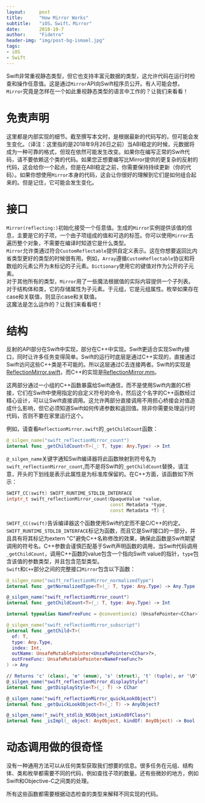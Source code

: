 ```yaml
---
layout:     post
title:      "How Mirror Works"
subtitle:   "iOS，Swift，Mirror"
date:       2018-10-7
author:     "Fidetro"
header-img: "img/post-bg-ismael.jpg"
tags:
- iOS
- Swift
---
```


Swift非常重视静态类型，但它也支持丰富元数据的类型，这允许代码在运行时检查和操作任意值。这是通过`Mirror`API向Swift程序员公开。有人可能会想，`Mirror`究竟是怎样在一个如此重视静态类型的语言中工作的？让我们来看看！  

# 免责声明  
这里都是内部实现的细节。截至撰写本文时，是根据最新的代码写的，但可能会发生变化。（译注：这里指的是2018年9月26日之前）当ABI稳定的时候，元数据将成为一种可靠的格式，但现在依然可能发生改变。如果你在编写正常的Swift代码，请不要依赖这个类的代码。如果您正想要编写比Mirror提供的更复杂的反射的代码，这会给你一个起点，但是在ABI稳定之前，你需要保持持续更新（你的代码）。如果你想使用`Mirror`本身的代码，这会让你很好的理解到它们是如何组合起来的。但是记住，它可能会发生变化。  

# 接口  
`Mirror(reflecting:)`初始化接受一个任意值。生成的`Mirror`实例提供该值的信息，主要是它的子项，一个由子项组成的值和可选的标签。你可以使用`Mirror`去遍历整个对象，不需要在编译时知道它是什么类型。  
`Mirror`允许类通过符合`CustomReflectable`提供自定义表示。这在你想要返回比内省类型更好的类型的时候很有用。例如，`Array`遵循`CustomReflectable`协议和将数组的元素公开为未标记的子元素。`Dictionary`使用它的键值对作为公开的子元素。  
对于其他所有的类型，`Mirror`用了一些魔法根据值的实际内容提供一个子列表。对于结构体和类，它的存储属性为子元素。于元组，它是元组属性。枚举如果存在case和关联值，则显示case和关联值。  
这魔法是怎么运作的？让我们来看看吧！  

# 结构  
反射的API部分在Swift中实现，部分在C++中实现。Swift更适合实现Swifty接口，同时让许多任务变得简单。Swift的运行时底层是通过C++实现的，直接通过Swift访问这些C++类是不可能的。所以这层通过C去连接两者。Swift的实现是[ReflectionMirror.swift](https://github.com/apple/swift/blob/master/stdlib/public/core/ReflectionMirror.swift)，而C++的实现是[ReflectionMirror.mm](https://github.com/apple/swift/blob/master/stdlib/public/runtime/ReflectionMirror.mm)。   

这两部分通过一小组的C++函数暴露给Swift通信，而不是使用Swift内置的C桥接，它们在Swift中使用指定的自定义符号的命令，然后这个名字的C++函数经过精心设计，可以让Swift直接调用。这允许两部分直接调用不用担心桥接会对值造成什么影响，但它必须知道Swift如何传递参数和返回值。除非你需要处理运行时代码，否则不要在家里运行这个。    

例如，请查看`ReflectionMirror.swift`的`_getChildCount`函数：  
```swift
@_silgen_name("swift_reflectionMirror_count")
internal func _getChildCount<T>(_: T, type: Any.Type) -> Int
```  
`@_silgen_name`关键字通知Swift编译器将此函数映射到符号名为`swift_reflectionMirror_count`,而不是将Swift的`_getChildCount`替换，请注意，开头的下划线是表示此属性是为标准库保留的。在C++方面，该函数如下所示：  
```c++
SWIFT_CC(swift) SWIFT_RUNTIME_STDLIB_INTERFACE
intptr_t swift_reflectionMirror_count(OpaqueValue *value,
                                      const Metadata *type,
                                      const Metadata *T) {
```  
`SWIFT_CC(swift)`告诉编译器这个函数使用Swift约定而不是C/C++的约定。`SWIFT_RUNTIME_STDLIB_INTERFACE`标记为函数，而且它是Swif接口的一部分，并且具有将其标记为extern "C"避免C++名称修改的效果，确保此函数是Swift期望调用的符号名。C++参数会谨慎匹配基于Swift声明函数的调用，当Swift代码调用`_getChildCount`，调用C++函数的value包含一个指向Swift value的指针，`type`包含该值的参数类型，并且包含范型类型<T>。   
`Swift`和`C++`部分之间的完整接口`Mirror`包含以下函数：  
```swift  
@_silgen_name("swift_reflectionMirror_normalizedType")
internal func _getNormalizedType<T>(_: T, type: Any.Type) -> Any.Type

@_silgen_name("swift_reflectionMirror_count")
internal func _getChildCount<T>(_: T, type: Any.Type) -> Int

internal typealias NameFreeFunc = @convention(c) (UnsafePointer<CChar>?) -> Void

@_silgen_name("swift_reflectionMirror_subscript")
internal func _getChild<T>(
  of: T,
  type: Any.Type,
  index: Int,
  outName: UnsafeMutablePointer<UnsafePointer<CChar>?>,
  outFreeFunc: UnsafeMutablePointer<NameFreeFunc?>
) -> Any

// Returns 'c' (class), 'e' (enum), 's' (struct), 't' (tuple), or '\0' (none)
@_silgen_name("swift_reflectionMirror_displayStyle")
internal func _getDisplayStyle<T>(_: T) -> CChar

@_silgen_name("swift_reflectionMirror_quickLookObject")
internal func _getQuickLookObject<T>(_: T) -> AnyObject?

@_silgen_name("_swift_stdlib_NSObject_isKindOfClass")
internal func _isImpl(_ object: AnyObject, kindOf: AnyObject) -> Bool
```  
# 动态调用做的很奇怪  
没有一种通用方法可以从任何类型获取我们想要的信息。很多任务在元组、结构体、类和枚举都需要不同的代码，例如查找子项的数量。还有些微妙的地方，例如Swift和Objective-C之间类的处理。  
  
所有这些函数都需要根据动态检查的类型来解释不同实现的代码。